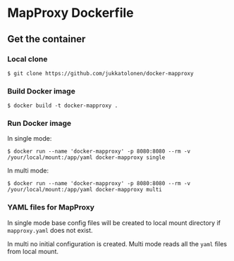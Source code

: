 # MapProxy Dockerfile

## Get the container

### Local clone
```
$ git clone https://github.com/jukkatolonen/docker-mapproxy
```

### Build Docker image
```
$ docker build -t docker-mapproxy .
```

### Run Docker image

In single mode:
```
$ docker run --name 'docker-mapproxy' -p 8080:8080 --rm -v /your/local/mount:/app/yaml docker-mapproxy single
```

In multi mode:
```
$ docker run --name 'docker-mapproxy' -p 8080:8080 --rm -v /your/local/mount:/app/yaml docker-mapproxy multi
```

### YAML files for MapProxy
In single mode base config files will be created to local mount directory if `mapproxy.yaml` does not exist.

In multi no initial configuration is created. Multi mode reads all the `yaml` files from local mount.




